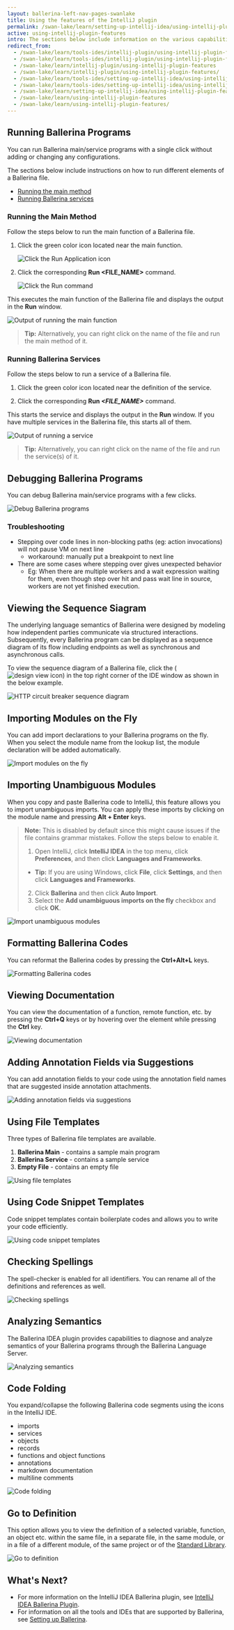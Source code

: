 ```yaml
---
layout: ballerina-left-nav-pages-swanlake
title: Using the features of the IntelliJ plugin
permalink: /swan-lake/learn/setting-up-intellij-idea/using-intellij-plugin-features/
active: using-intellij-plugin-features
intro: The sections below include information on the various capabilities that are facilitated by the IntelliJ Ballerina plugin for the development process.
redirect_from:
  - /swan-lake/learn/tools-ides/intellij-plugin/using-intellij-plugin-features
  - /swan-lake/learn/tools-ides/intellij-plugin/using-intellij-plugin-features/
  - /swan-lake/learn/intellij-plugin/using-intellij-plugin-features
  - /swan-lake/learn/intellij-plugin/using-intellij-plugin-features/
  - /swan-lake/learn/tools-ides/setting-up-intellij-idea/using-intellij-plugin-features
  - /swan-lake/learn/tools-ides/setting-up-intellij-idea/using-intellij-plugin-features/
  - /swan-lake/learn/setting-up-intellij-idea/using-intellij-plugin-features
  - /swan-lake/learn/using-intellij-plugin-features
  - /swan-lake/learn/using-intellij-plugin-features/
---
```


## Running Ballerina Programs

You can run Ballerina main/service programs with a single click without adding or changing any configurations.

The sections below include instructions on how to run different elements of a Ballerina file.

- [Running the main method](#running-the-main-method)
- [Running Ballerina services](#running-ballerina-services)

### Running the Main Method

Follow the steps below to run the main function of a Ballerina file.

1. Click the green color icon located near the main function.

    ![Click the Run Application icon](/swan-lake/learn/images/run-application-icon.png)

2. Click the corresponding **Run <FILE_NAME>** command.

    ![Click the Run command](/swan-lake/learn/images/select-run-command.png)

This executes the main function of the Ballerina file and displays the output in the **Run** window.

![Output of running the main function](/swan-lake/learn/images/output-of-main-function.png)

> **Tip:** Alternatively, you can right click on the name of the file and run the main method of it.

### Running Ballerina Services

Follow the steps below to run a service of a Ballerina file.

1. Click the green color icon located near the definition of the service.

2. Click the corresponding **Run *<FILE_NAME>*** command.

This starts the service and displays the output in the **Run** window. If you have multiple services in the Ballerina file, this starts all of them.

![Output of running a service](/swan-lake/learn/images/output-of-ballerina-service.png)

> **Tip:** Alternatively, you can right click on the name of the file and run the service(s) of it.


## Debugging Ballerina Programs

You can debug Ballerina main/service programs with a few clicks.

![Debug Ballerina programs](/swan-lake/learn/images/debug-ballerina-intellij.gif)

### Troubleshooting
- Stepping over code lines in non-blocking paths (eg: action invocations) will not pause VM on next line
    - workaround: manually put a breakpoint to next line
- There are some cases where stepping over gives unexpected behavior
    - Eg: When there are multiple workers and a wait expression waiting for them, even though step over hit and pass wait line in source, workers are not yet finished execution.

## Viewing the Sequence Siagram

The underlying language semantics of Ballerina were designed by modeling how independent parties communicate via structured interactions. Subsequently, every Ballerina program can be displayed as a sequence diagram of its flow including endpoints as well as synchronous and asynchronous calls.

To view the sequence diagram of a Ballerina file, click the (![design view icon](https://raw.githubusercontent.com/ballerina-platform/ballerina-lang/2fd0bdd4e7d081adf23901ed65eca32623d81889/tool-plugins/vscode/docs/show-diagram-icon.png)) in the top right corner of the IDE window as shown in the below example.

![HTTP circuit breaker sequence diagram](/swan-lake/learn/images/circuit-breaker-sequence-diagram.gif)

## Importing Modules on the Fly

You can add import declarations to your Ballerina programs on the fly. When you select the module name from the lookup list, the module declaration will be added automatically.

![Import modules on the fly](/swan-lake/learn/images/import-modules-on-the-fly.gif)

## Importing Unambiguous Modules 

When you copy and paste Ballerina code to IntelliJ, this feature allows you to import unambiguous imports. You can apply these imports by clicking on the module name and pressing **Alt + Enter** keys.

>**Note:** This is disabled by default since this might cause issues if the file contains grammar mistakes. Follow the steps below to enable it.
>1. Open IntelliJ, click **IntelliJ IDEA** in the top menu, click **Preferences**, and then click **Languages and Frameworks**. 
>- **Tip:** If you are using Windows, click **File**, click **Settings**, and then click **Languages and Frameworks**.
>2. Click **Ballerina** and then click **Auto Import**.
>3. Select the **Add unambiguous imports on the fly** checkbox and click **OK**.

![Import unambiguous modules](/swan-lake/learn/images/import-unambiguous-modules.gif)

## Formatting Ballerina Codes

You can reformat the Ballerina codes by pressing the **Ctrl+Alt+L** keys.

![Formatting Ballerina codes](/swan-lake/learn/images/format-code.gif)

## Viewing Documentation

You can view the documentation of a function, remote function, etc. by pressing the **Ctrl+Q** keys or by hovering over the element while pressing the **Ctrl** key.

![Viewing documentation](/swan-lake/learn/images/view-documentation.gif)

## Adding Annotation Fields via Suggestions

You can add annotation fields to your code using the annotation field names that are suggested inside annotation attachments.

![Adding annotation fields via suggestions](/swan-lake/learn/images/annotation-field-suggestion.gif)

## Using File Templates

Three types of Ballerina file templates are available.

1. **Ballerina Main** - contains a sample main program
2. **Ballerina Service** - contains a sample service
3. **Empty File** - contains an empty file

![Using file templates](/swan-lake/learn/images/file-templates.gif)

## Using Code Snippet Templates

Code snippet templates contain boilerplate codes and allows you to write your code efficiently. 

![Using code snippet templates](/swan-lake/learn/images/code-snippet-templates.gif)

## Checking Spellings

The spell-checker is enabled for all identifiers. You can rename all of the definitions and references as well.

![Checking spellings](/swan-lake/learn/images/check-spellings.gif)

## Analyzing Semantics

The Ballerina IDEA plugin provides capabilities to diagnose and analyze semantics of your Ballerina programs through the Ballerina Language Server.

![Analyzing semantics](/swan-lake/learn/images/analyzing-semantics.gif)

## Code Folding

You expand/collapse the following Ballerina code segments using the icons in the IntelliJ IDE.

- imports
- services 
- objects
- records
- functions and object functions
- annotations
- markdown documentation
- multiline comments
 
![Code folding](/swan-lake/learn/images/code-folding.gif)

## Go to Definition

This option allows you to view the definition of a selected variable, function, an object etc. within the same file, in a separate file, in the same module, or in a file of a different module, of the same project or of the [Standard Library](/swan-lake/learn/api-docs/ballerina/).

![Go to definition](/swan-lake/learn/images/go-to-definition-intellij.gif)

## What's Next?

- For more information on the IntelliJ IDEA Ballerina plugin, see [IntelliJ IDEA Ballerina Plugin](/swan-lake/learn/intellij-plugin).
- For information on all the tools and IDEs that are supported by Ballerina, see [Setting up Ballerina](/swan-lake/learn/installing-ballerina/).
